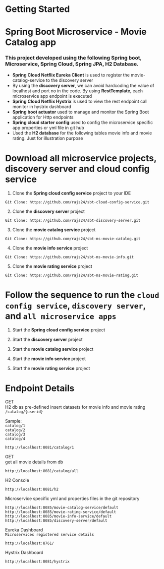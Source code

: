 # Getting Started
# Spring Boot Microservice - Movie Catalog app
### This project developed using the following Spring boot, Microservice, Spring Cloud, Spring JPA, H2 Database. 
* **Spring Cloud Netflix Eureka Client** is used to register the movie-catalog-service to the discovery server
* By using the **discovery server**, we can avoid hardcoding the value of localhost and port no in the code. By using **RestTemplate**, each microservice app endpoint is executed
* **Spring Cloud Netflix Hystrix** is used to view the rest endpoint call monitor in hystrix dashboard
* **Spring boot actuator** used to manage and monitor the Spring Boot application for Http endpoints
* **Spring cloud starter config** used to config the microservice specific app properties or yml file in git hub
* Used the **H2 database** for the following tables movie info and movie rating. Just for illustration purpose

# Download all microservice projects, discovery server and cloud config service

1) Clone the **Spring cloud config service** project to your IDE
```
Git Clone: https://github.com/rajs24/sbt-cloud-config-service.git
```

2) Clone the **discovery server** project  
```
Git Clone: https://github.com/rajs24/sbt-discovery-server.git
```

3) Clone the **movie catalog service** project  
```
Git Clone: https://github.com/rajs24/sbt-ms-movie-catalog.git
```

4) Clone the **movie info service** project
```
Git Clone: https://github.com/rajs24/sbt-ms-movie-info.git
```

5) Clone the **movie rating service** project
```
Git Clone: https://github.com/rajs24/sbt-ms-movie-rating.git
```

# Follow the sequence to run the `cloud config service`, `discovery server`, and `all microservice apps`

1) Start the **Spring cloud config service** project

2) Start the **discovery server** project

3) Start the **movie catalog service** project

4) Start the **movie info service** project

5) Start the **movie rating service** project


# Endpoint Details
GET  
H2 db as pre-defined insert datasets for movie info and movie rating  
`/catalog/{userid}` 

Sample:  
`catalog/1`  
`catalog/2`  
`catalog/3`  
`catalog/4` 
```
http://localhost:8081/catalog/1
```
GET  
get all movie details from db   
```
http://localhost:8081/catalog/all
```
H2 Console
```
http://localhost:8081/h2
```
Microservice specific yml and properties files in the git repository
```
http://localhost:8085/movie-catalog-service/default
http://localhost:8085/movie-rating-service/default
http://localhost:8085/movie-info-service/default
http://localhost:8085/discovery-server/default
```
Eureka Dashboard  
`Microservices registered service details`
```
http://localhost:8761/
```
Hystrix Dashboard
```
http://localhost:8081/hystrix
```
